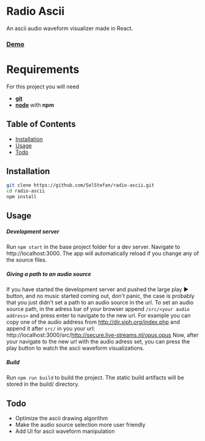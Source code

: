 # Radio Ascii

An ascii audio waveform visualizer made in React.
<h3><a href="https://selstefan.github.io/radio-ascii/src/http://secure.live-streams.nl/opus.opus">Demo</a></h3>

# Requirements

For this project you will need 
- [**git**](https://git-scm.com/) 
- [**node**](https://nodejs.org/) with **npm**


## Table of Contents

- [Installation](#installation)
- [Usage](#usage)
- [Todo](#todo)

## Installation

```sh
git clone https://github.com/SelStefan/radio-ascii.git
cd radio-ascii
npm install
```

## Usage

#####  Development server
Run ```npm start``` in the base project folder for a dev server. Navigate to http://localhost:3000. The app will automatically reload if you change any of the source files.

##### Giving a path to an audio source
If you have started the development server and pushed the large play ► button, and no music started coming out, don't panic, the case is probably that you just didn't set a path to an audio source in the url.
To set an audio source path, in the adress bar of your browser append ```/src/<your audio address>``` and press enter to navigate to the new url.
For example you can copy one of the audio address from http://dir.xiph.org/index.php and append it after ```src/``` in you your url: http://localhost:3000/src/http://secure.live-streams.nl/opus.opus
Now, after your navigate to the new url with the audio adress set, you can press the play button to watch the ascii waveform visualizations.

##### Build
Run ```npm run build``` to build the project. The static build artifacts will be stored in the build/ directory.

## Todo
* Optimize the ascii drawing algorithm
* Make the audio source selection more user friendly
* Add UI for ascii waveform manipulation

